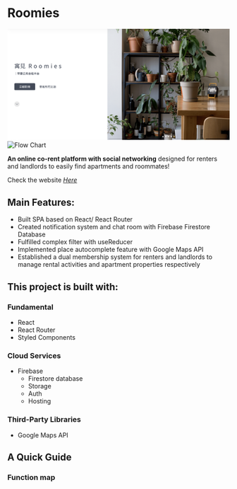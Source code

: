 # Roomies

![roomies](./src/images/readme.png "This is a cover image.")
![Flow Chart](./flow.drawio.svg "Flow Chart")

**An online co-rent platform with social networking** designed for renters and landlords to easily find apartments and roommates!

Check the website _[Here](https://roomies-f03cd.web.app/)_

## Main Features:

- Built SPA based on React/ React Router
- Created notification system and chat room with Firebase Firestore Database
- Fulfilled complex filter with useReducer
- Implemented place autocomplete feature with Google Maps API
- Established a dual membership system for renters and landlords to manage rental activities and apartment properties respectively

## This project is built with:

### Fundamental

- React
- React Router
- Styled Components

### Cloud Services

- Firebase
  - Firestore database
  - Storage
  - Auth
  - Hosting

### Third-Party Libraries

- Google Maps API

## A Quick Guide

### Function map
